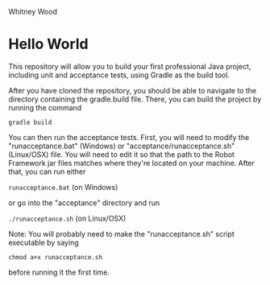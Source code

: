 Whitney Wood

Hello World
===========

This repository will allow you to build your first professional Java
project, including unit and acceptance tests, using Gradle as the
build tool.

After you have cloned the repository, you should be able to navigate
to the directory containing the gradle.build file. There, you can
build the project by running the command

`gradle build`

You can then run the acceptance tests. First, you will need to modify
the "runacceptance.bat" (Windows) or "acceptance/runacceptance.sh" 
(Linux/OSX) file. You will need to edit it so that the path to the 
Robot Framework jar files matches where they're located on your machine.
After that, you can run either

`runacceptance.bat`  (on Windows) 

or go into the "acceptance" directory and run 

`./runacceptance.sh` (on Linux/OSX) 

Note: You will probably need to make the "runacceptance.sh" script 
executable by saying 

`chmod a+x runacceptance.sh`

before running it the first time.

